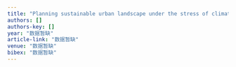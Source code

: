 ```yaml
---
title: "Planning sustainable urban landscape under the stress of climate change in the drylands of northern China: A scenario analysis based on LUSD-urban model"
authors: []
authors-key: []
year: "数据暂缺"
article-link: "数据暂缺"
venue: "数据暂缺"
bibex: "数据暂缺"
---
```

